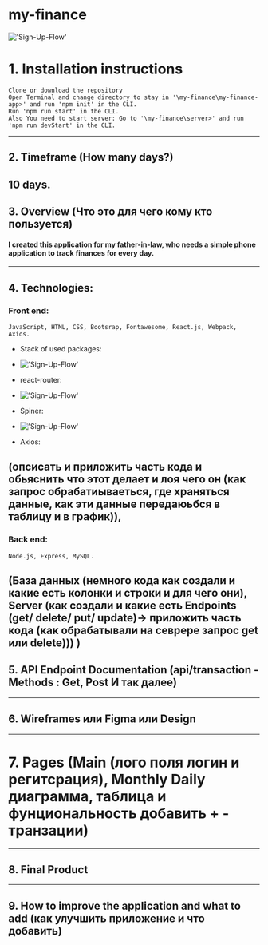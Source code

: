 # my-finance

!['Sign-Up-Flow'](https://cdn1.savepice.ru/uploads/2021/1/10/6d7543772360f23ac5036274aed4a8f3-full.png)

# 1. Installation instructions
    Clone or download the repository
    Open Terminal and change directory to stay in '\my-finance\my-finance-app>' and run 'npm init' in the CLI.
    Run 'npm run start' in the CLI.
    Also You need to start server: Go to '\my-finance\server>' and run 'npm run devStart' in the CLI.
---

## 2. Timeframe (How many days?)
10 days.
---
## 3. Overview (Что это для чего кому кто пользуется)
#### I created this application for my father-in-law, who needs a simple phone application to track finances for every day.
---
## 4. Technologies:
### Front end:
    JavaScript, HTML, CSS, Bootsrap, Fontawesome, React.js, Webpack, Axios.

* Stack of used packages:
* !['Sign-Up-Flow'](https://cdn1.savepice.ru/uploads/2021/1/10/396f71a7777e5184fa70714a22dc41d6-full.png)

* react-router:
* !['Sign-Up-Flow'](https://cdn1.savepice.ru/uploads/2021/1/10/9d26858a871d134701a5301b73f1260b-full.png)

* Spiner:
* !['Sign-Up-Flow'](https://cdn1.savepice.ru/uploads/2021/1/10/a717d0bef032a1a224fc66179a065c23-full.png)

* Axios: 

 (опсисать и приложить часть кода и обьяснить что этот делает и лоя чего он (как запрос обрабатиываеться, где храняться данные, как эти данные передаюьбся в таблицу и в график)), 
---
### Back end:
    Node.js, Express, MySQL.
(База данных (немного кода как создали и какие есть колонки и строки и для чего они), Server (как создали и какие есть Endpoints (get/ delete/ put/ update)-> приложить часть кода (как обрабатывали на севрере запрос get или delete))) )
---

## 5. API Endpoint Documentation (api/transaction - Methods : Get, Post И так далее)
---

## 6. Wireframes или Figma или Design
---

# 7. Pages (Main (лого поля логин и регитсрация), Monthly Daily диаграмма, таблица и фунциональность добавить + - транзации)
---

## 8. Final Product
---

## 9. How to improve the application and what to add (как улучшить приложение и что добавить)
